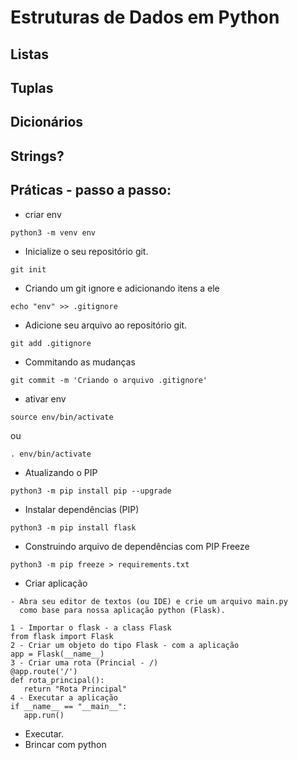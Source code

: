 # Estruturas de Dados em Python

## Listas

## Tuplas

## Dicionários

## Strings?

## Práticas - passo a passo:
- criar env
```
python3 -m venv env
```
- Inicialize o seu repositório git.
```
git init
```
- Criando um git ignore e adicionando itens a ele
```
echo "env" >> .gitignore
```
- Adicione seu arquivo ao repositório git.
```
git add .gitignore
```
- Commitando as mudanças
```
git commit -m 'Criando o arquivo .gitignore'
```
- ativar env
```
source env/bin/activate
```
ou
```
. env/bin/activate
```
- Atualizando o PIP
```
python3 -m pip install pip --upgrade
```
- Instalar dependências (PIP)
```
python3 -m pip install flask
```
- Construindo arquivo de dependências com PIP Freeze
```
python3 -m pip freeze > requirements.txt
```
- Criar aplicação 
```
- Abra seu editor de textos (ou IDE) e crie um arquivo main.py 
  como base para nossa aplicação python (Flask).
```
```
1 - Importar o flask - a class Flask
from flask import Flask
2 - Criar um objeto do tipo Flask - com a aplicação
app = Flask(__name__)
3 - Criar uma rota (Princial - /)
@app.route('/')
def rota_principal():
   return "Rota Principal"
4 - Executar a aplicação
if __name__ == "__main__":
   app.run()
```
- Executar.
- Brincar com python
